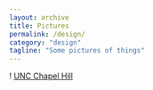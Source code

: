 ```yaml
---
layout: archive
title: Pictures 
permalink: /design/
category: "design"
tagline: "Some pictures of things"
---
```

! [UNC Chapel Hill](http://gri.unc.edu/files/2011/10/chapelhill.jpg "UNC Chapel Hill")